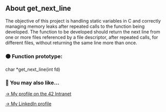 ## About get_next_line

The objective of this project is handling static variables in C and correctly managing memory leaks after repeated calls to the function being developed. The function to be developed should return the next line from one or more files referenced by a file descriptor, after repeated calls, for different files, without returning the same line more than once.

### 🟠 Function prototype:
char	*get_next_line(int fd) 

### 🔄 You may also like...
[-> My profile on the 42 Intranet](https://profile.intra.42.fr/users/mgimon-c)

[-> My LinkedIn profile](https://www.linkedin.com/in/mgimon-c/)
